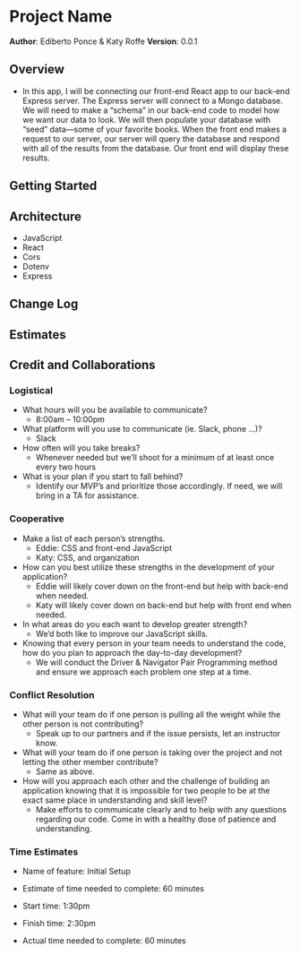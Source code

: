 # Project Name

**Author**: Ediberto Ponce & Katy Roffe
**Version**: 0.0.1

## Overview

- In this app, I will be connecting our front-end React app to our back-end Express server. The Express server will connect to a Mongo database. We will need to make a “schema” in our back-end code to model how we want our data to look. We will then populate your database with “seed” data—some of your favorite books. When the front end makes a request to our server, our server will query the database and respond with all of the results from the database. Our front end will display these results.

## Getting Started
<!-- What are the steps that a user must take in order to build this app on their own machine and get it running? -->

## Architecture

- JavaScript
- React
- Cors
- Dotenv
- Express

## Change Log

<!-- Use this area to document the iterative changes made to your application as each feature is successfully implemented. Use time stamps. Here's an example:

01-01-2001 4:59pm - Application now has a fully-functional express server, with a GET route for the location resource. -->

## Estimates
<!-- See below -->

## Credit and Collaborations

### Logistical

- What hours will you be available to communicate?
  - 8:00am – 10:00pm
- What platform will you use to communicate (ie. Slack, phone …)?
  - Slack
- How often will you take breaks?
  - Whenever needed but we’ll shoot for a minimum of at least once every two hours
- What is your plan if you start to fall behind?
  - Identify our MVP’s and prioritize those accordingly. If need, we will bring in a TA for assistance.

### Cooperative

- Make a list of each person’s strengths.
  - Eddie: CSS and front-end JavaScript
  - Katy: CSS, and organization
- How can you best utilize these strengths in the development of your application?
  - Eddie will likely cover down on the front-end but help with back-end when needed.
  - Katy will likely cover down on back-end but help with front end when needed.
- In what areas do you each want to develop greater strength?
  - We’d both like to improve our JavaScript skills.
- Knowing that every person in your team needs to understand the code, how do you plan to approach the day-to-day development?
  - We will conduct the Driver & Navigator Pair Programming  method and ensure we approach each problem one step at a time.
  
### Conflict Resolution

- What will your team do if one person is pulling all the weight while the other person is not contributing?
  - Speak up to our partners and if the issue persists, let an instructor know.
- What will your team do if one person is taking over the project and not letting the other member contribute?
  - Same as above.
- How will you approach each other and the challenge of building an application knowing that it is impossible for two people to be at the exact same place in understanding and skill level?
  - Make efforts to communicate clearly and to help with any questions regarding our code. Come in with a healthy dose of patience and understanding.

### Time Estimates

- Name of feature: Initial Setup

- Estimate of time needed to complete: 60 minutes

- Start time: 1:30pm

- Finish time: 2:30pm

- Actual time needed to complete: 60 minutes
